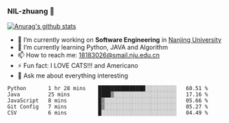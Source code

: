 ### NIL-zhuang 👋

<!--
**NIL-zhuang/NIL-zhuang** is a ✨ _special_ ✨ repository because its `README.md` (this file) appears on your GitHub profile.

Here are some ideas to get you started:

- 🔭 I’m currently working on ...
- 🌱 I’m currently learning ...
- 👯 I’m looking to collaborate on ...
- 🤔 I’m looking for help with ...
- 💬 Ask me about ...
- 📫 How to reach me: ...
- 😄 Pronouns: ...
- ⚡ Fun fact: ...
-->

[![Anurag's github stats](https://github-readme-stats.vercel.app/api?username=NIL-zhuang)](https://github.com/anuraghazra/github-readme-stats)

- 🔭 I’m currently working on **Software Engineering** in [Nanjing University](https://www.nju.edu.cn/)
- 🌱 I’m currently learning Python, JAVA and Algorithm
- 📫 How to reach me: 18183026@smail.nju.edu.cn
- ⚡ Fun fact: I LOVE CATS!!! and Americano
- 💬 Ask me about everything interesting

<!--START_SECTION:waka-->
```text
Python       1 hr 28 mins    ███████████████░░░░░░░░░░   60.51 % 
Java         25 mins         ████▒░░░░░░░░░░░░░░░░░░░░   17.16 % 
JavaScript   8 mins          █▒░░░░░░░░░░░░░░░░░░░░░░░   05.66 % 
Git Config   7 mins          █▒░░░░░░░░░░░░░░░░░░░░░░░   05.27 % 
CSV          6 mins          █░░░░░░░░░░░░░░░░░░░░░░░░   04.49 % 
```
<!--END_SECTION:waka-->